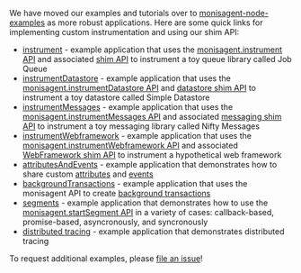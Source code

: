 
We have moved our examples and tutorials over to [monisagent-node-examples](https://github.com/Cryptoking28/monisagent-node-examples) as more robust applications. Here are some quick links for implementing custom instrumentation and using our shim API:

* [instrument](https://github.com/Cryptoking28/monisagent-node-examples/tree/main/custom-instrumentation/instrument) - example application that uses the [monisagent.instrument API](https://monisagent.github.io/node-monisagent/API.html#instrument) and associated [shim API](https://monisagent.github.io/node-monisagent/Shim.html) to instrument a toy queue library called Job Queue
* [instrumentDatastore](https://github.com/Cryptoking28/monisagent-node-examples/tree/main/custom-instrumentation/instrument-datastore) - example application that uses the [monisagent.instrumentDatastore API](https://monisagent.github.io/node-monisagent/API.html#instrumentDatastore) and [datastore shim API](https://monisagent.github.io/node-monisagent/DatastoreShim.html) to instrument a toy datastore called Simple Datastore
* [instrumentMessages](https://github.com/Cryptoking28/monisagent-node-examples/tree/main/custom-instrumentation/instrument-messages) - example application that uses the [monisagent.instrumentMessages API](https://monisagent.github.io/node-monisagent/API.html#instrumentMessages) and associated [messaging shim API](https://monisagent.github.io/node-monisagent/MessageShim.html) to instrument a toy messaging library called Nifty Messages
* [instrumentWebframework](https://github.com/Cryptoking28/monisagent-node-examples/tree/main/custom-instrumentation/instrument-webframework) - example application that uses the [monisagent.instrumentWebframework API](https://monisagent.github.io/node-monisagent/API.html#instrumentWebframework) and associated [WebFramework shim API](https://monisagent.github.io/node-monisagent/WebFrameworkShim.html) to instrument a hypothetical web framework
* [attributesAndEvents](https://github.com/Cryptoking28/monisagent-node-examples/tree/main/custom-instrumentation/attributes-and-events) - example application that demonstrates how to share custom [attributes](https://monisagent.github.io/node-monisagent/API.html#addCustomAttribute) and [events](https://monisagent.github.io/node-monisagent/API.html#recordCustomEvent)
* [backgroundTransactions](https://github.com/Cryptoking28/monisagent-node-examples/tree/main/custom-instrumentation/background-transactions) - example application that uses the monisagent API to create [background transactions](https://monisagent.github.io/node-monisagent/API.html#startBackgroundTransaction)
* [segments](https://github.com/Cryptoking28/monisagent-node-examples/tree/main/custom-instrumentation/segments) - example application that demonstrates how to use the [monisagent.startSegment API](https://monisagent.github.io/node-monisagent/API.html#startSegment) in a variety of cases: callback-based, promise-based, asyncronously, and syncronously
* [distributed tracing](https://github.com/amychisholm03/monisagent-node-examples/blob/main/custom-instrumentation/distributed-tracing) - example application that demonstrates distributed tracing

To request additional examples, please [file an issue](https://github.com/Cryptoking28/monisagent/issues)!
